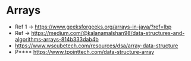 # Arrays


* Ref 1 -> https://www.geeksforgeeks.org/arrays-in-java/?ref=lbp
* Ref -> https://medium.com/@kalanamalshan98/data-structures-and-algorithms-arrays-814b333dab4b
* https://www.wscubetech.com/resources/dsa/array-data-structure
* P****  https://www.tpointtech.com/data-structure-array
